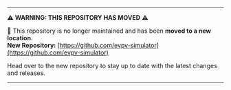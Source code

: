 
---

:warning: **WARNING: THIS REPOSITORY HAS MOVED** :warning: 

:round_pushpin: This repository is no longer maintained and has been **moved to a new location**.  
**New Repository:** [https://github.com/evpv-simulator](https://github.com/evpv-simulator)  
 
Head over to the new repository to stay up to date with the latest changes and releases.

---
